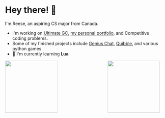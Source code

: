 # Hey there! 👋
I'm Reese, an aspiring CS major from Canada.

- I'm working on [Ultimate GC](https://github.com/r-chong/ultimate-chat), [my personal portfolio](/), and Competitive coding problems.
- Some of my finished projects include [Genius Chat](https://github.com/r-chong/chat), [Quibble](https://quibble-rh.herokuapp.com), and various python games.
- 🌱 I'm currently learning **Lua**

 [<img align="left" src="https://github-readme-stats.vercel.app/api?username=r-chong&show_icons=true&count_private=true&hide_border=true&theme=github_dark" height="170" />](#)
 [<img align="right" src="https://github-readme-stats.vercel.app/api/top-langs/?username=r-chong&hide_border=true&layout=compact&theme=github_dark" height="170" />](#)
